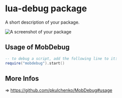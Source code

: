 # lua-debug package

A short description of your package.

![A screenshot of your package](https://f.cloud.github.com/assets/69169/2290250/c35d867a-a017-11e3-86be-cd7c5bf3ff9b.gif)

## Usage of MobDebug

```lua
-- to debug a script, add the following line to it:
require("mobdebug").start()
```

## More Infos

=> https://github.com/pkulchenko/MobDebug#usage
